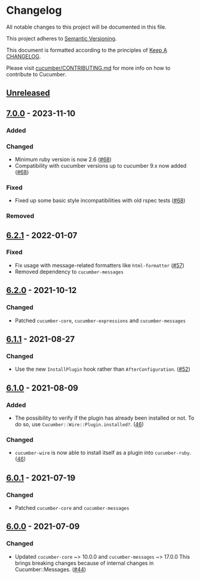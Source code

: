 # Changelog

All notable changes to this project will be documented in this file.

This project adheres to [Semantic Versioning](http://semver.org).

This document is formatted according to the principles of [Keep A CHANGELOG](http://keepachangelog.com).

Please visit [cucumber/CONTRIBUTING.md](https://github.com/cucumber/cucumber/blob/master/CONTRIBUTING.md) for more info on how to contribute to Cucumber.

## [Unreleased]

## [7.0.0] - 2023-11-10
### Added

### Changed
- Minimum ruby version is now 2.6 ([#68](https://github.com/cucumber/cucumber-ruby-wire/pull/68))
- Compatibility with cucumber versions up to cucumber 9.x now added ([#68](https://github.com/cucumber/cucumber-ruby-wire/pull/68))

### Fixed
- Fixed up some basic style incompatibilities with old rspec tests ([#68](https://github.com/cucumber/cucumber-ruby-wire/pull/68))

### Removed

## [6.2.1] - 2022-01-07
### Fixed
- Fix usage with message-related formatters like `html-formatter` ([#57](https://github.com/cucumber/cucumber-ruby-wire/pull/57))
- Removed dependency to `cucumber-messages`

## [6.2.0] - 2021-10-12
### Changed
- Patched `cucumber-core`, `cucumber-expressions` and `cucumber-messages`

## [6.1.1] - 2021-08-27
### Changed
- Use the new `InstallPlugin` hook rather than `AfterConfiguration`.
([#52](https://github.com/cucumber/cucumber-ruby-wire/pull/52))

## [6.1.0] - 2021-08-09
### Added
- The possibility to verify if the plugin has already been installed or not. To
do so, use `Cucumber::Wire::Plugin.installed?`.
([46](https://github.com/cucumber/cucumber-ruby-wire/pull/46))

### Changed
- `cucumber-wire` is now able to install itself as a plugin into `cucumber-ruby`.
([46](https://github.com/cucumber/cucumber-ruby-wire/pull/46))

## [6.0.1] - 2021-07-19
### Changed
- Patched `cucumber-core` and `cucumber-messages`

## [6.0.0] - 2021-07-09
### Changed
- Updated `cucumber-core` ~> 10.0.0 and `cucumber-messages` ~> 17.0.0
This brings breaking changes because of internal changes in Cucumber::Messages.
([#44](https://github.com/cucumber/cucumber-ruby-wire/pull/44))

[Unreleased]: https://github.com/cucumber/cucumber-ruby-wire/compare/v7.0.0...HEAD
[7.0.0]: https://github.com/cucumber/cucumber-ruby-wire/compare/v6.2.1...v7.0.0
[6.2.1]: https://github.com/cucumber/cucumber-ruby-wire/compare/v6.2.0...v6.2.1
[6.2.0]: https://github.com/cucumber/cucumber-ruby-wire/compare/v6.1.1...v6.2.0
[6.1.1]: https://github.com/cucumber/cucumber-ruby-wire/compare/v6.1.0...v6.1.1
[6.1.0]: https://github.com/cucumber/cucumber-ruby-wire/compare/v6.0.1...v6.1.0
[6.0.1]: https://github.com/cucumber/cucumber-ruby-wire/compare/v6.0.0...v6.0.1
[6.0.0]: https://github.com/cucumber/cucumber-ruby-wire/compare/v5.0.1...v6.0.0
